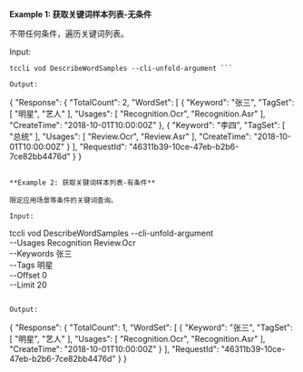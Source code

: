 **Example 1: 获取关键词样本列表-无条件**

不带任何条件，遍历关键词列表。

Input: 

```
tccli vod DescribeWordSamples --cli-unfold-argument ```

Output: 
```
{
    "Response": {
        "TotalCount": 2,
        "WordSet": [
            {
                "Keyword": "张三",
                "TagSet": [
                    "明星",
                    "艺人"
                ],
                "Usages": [
                    "Recognition.Ocr",
                    "Recognition.Asr"
                ],
                "CreateTime": "2018-10-01T10:00:00Z"
            },
            {
                "Keyword": "李四",
                "TagSet": [
                    "总统"
                ],
                "Usages": [
                    "Review.Ocr",
                    "Review.Asr"
                ],
                "CreateTime": "2018-10-01T10:00:00Z"
            }
        ],
        "RequestId": "46311b39-10ce-47eb-b2b6-7ce82bb4476d"
    }
}
```

**Example 2: 获取关键词样本列表-有条件**

限定应用场景等条件的关键词查询。

Input: 

```
tccli vod DescribeWordSamples --cli-unfold-argument  \
    --Usages Recognition Review.Ocr\
    --Keywords 张三\
    --Tags 明星\
    --Offset 0\
    --Limit 20
```

Output: 
```
{
    "Response": {
        "TotalCount": 1,
        "WordSet": [
            {
                "Keyword": "张三",
                "TagSet": [
                    "明星",
                    "艺人"
                ],
                "Usages": [
                    "Recognition.Ocr",
                    "Recognition.Asr"
                ],
                "CreateTime": "2018-10-01T10:00:00Z"
            }
        ],
        "RequestId": "46311b39-10ce-47eb-b2b6-7ce82bb4476d"
    }
}
```

